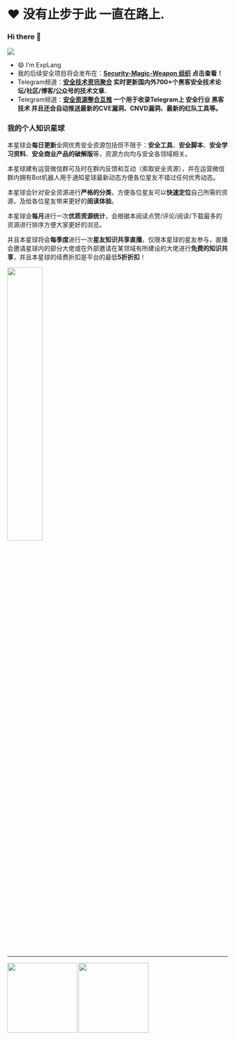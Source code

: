 # ❤️ 没有止步于此 一直在路上.

### Hi there 👋

<!--
**ExpLangcn/ExpLangcn** is a ✨ _special_ ✨ repository because its `README.md` (this file) appears on your GitHub profile.

Here are some ideas to get you started:

- 🔭 I’m currently working on ...
- 🌱 I’m currently learning ...
- 👯 I’m looking to collaborate on ...
- 🤔 I’m looking for help with ...
- 💬 Ask me about ...
- 📫 How to reach me: ...
- 😄 Pronouns: ...
- ⚡ Fun fact: ...
-->

![](https://komarev.com/ghpvc/?username=ExpLangcn)

- 😄 I’m ExpLang
- 我的后续安全项目将会发布在：**[Security-Magic-Weapon 组织](https://github.com/Security-Magic-Weapon) 点击查看！**
- Telegram频道：**[安全技术资讯聚合](https://t.me/sec_info) 实时更新国内外700+个黑客安全技术论坛/社区/博客/公众号的技术文章.**
- Telegram频道：**[安全资源整合互推](https://t.me/secyq) 一个用于收录Telegram上 安全行业 黑客技术 并且还会自动推送最新的CVE漏洞、CNVD漏洞、最新的红队工具等。**

### 我的个人知识星球

本星球会**每日更新**全网优秀安全资源包括但不限于：**安全工具**、**安全脚本**、**安全学习资料**、**安全商业产品的破解版**等，资源方向均与安全各领域相关。

本星球建有运营微信群可及时在群内反馈和互动（索取安全资源），并在运营微信群内拥有Bot机器人用于通知星球最新动态方便各位星友不错过任何优秀动态。

本星球会针对安全资源进行**严格的分类**，方便各位星友可以**快速定位**自己所需的资源，及给各位星友带来更好的**阅读体验**。

本星球会**每月**进行一次**优质资源统计**，会根据本阅读点赞/评论/阅读/下载最多的资源进行排序方便大家更好的浏览。

并且本星球将会**每季度**进行一次**星友知识共享直播**，仅限本星球的星友参与，直播会邀请星球内的部分大佬或在外部邀请在某领域有所建设的大佬进行**免费的知识共享**，并且本星球的续费折扣是平台的最低**5折折扣**！

<img src=https://tva1.sinaimg.cn/large/006y8mN6gy1h6tocodn91j30ku0bggm5.jpg width=40% />



---

<!-- 
[![ExpLangcn's GitHub stats](https://github-readme-stats.vercel.app/api?username=ExpLangcn)](https://twitter.com/ExpLang_Cn)
[![Top Langs](https://github-readme-stats.vercel.app/api/top-langs/?username=ExpLangcn&layout=compact)](https://twitter.com/ExpLang_Cn) -->

<div>
  <a href="https://twitter.com/ExpLang_Cn">
    <img align="left" height="160" src="https://github-readme-stats.vercel.app/api/top-langs/?username=ExpLangcn&layout=compact" />
  </a>
  <a href="https://github.com/ExpLangcn/ExpLangcn/edit/main/README.md">
    <img align="left" height="160" src="https://github-readme-stats.vercel.app/api?username=ExpLangcn&show_icons=true&count_private=true" />
  </a>
</div>
